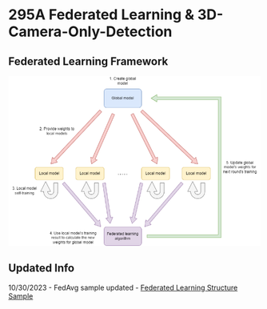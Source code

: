 # 295A Federated Learning & 3D-Camera-Only-Detection

## Federated Learning Framework
![image](https://github.com/joseph123223/295A_Federated_learning/blob/main/pics/FL_structure.png)

## Updated Info
10/30/2023 - FedAvg sample updated - [Federated Learning Structure Sample](https://github.com/joseph123223/295A_Federated_learning/blob/main/federated_learning_structure_sample.ipynb)
